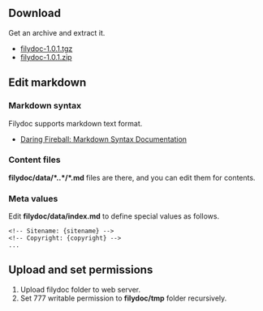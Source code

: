 ## Download
Get an archive and extract it.

- <a href="/filydoc-1.0.1.tgz" target="_top">filydoc-1.0.1.tgz</a>
- <a href="/filydoc-1.0.1.zip" target="_top">filydoc-1.0.1.zip</a>


## Edit markdown
### Markdown syntax
Filydoc supports markdown text format.

- [Daring Fireball: Markdown Syntax Documentation](http://daringfireball.net/projects/markdown/syntax)

### Content files
**filydoc/data/&#x2a;..&#x2a;/*.md** files are there, and you can edit them for contents.

### Meta values
Edit **filydoc/data/index.md** to define special values as follows.

    <!-- Sitename: {sitename} -->
    <!-- Copyright: {copyright} -->
    ...


## Upload and set permissions
1. Upload filydoc folder to web server.
2. Set 777 writable permission to **filydoc/tmp** folder recursively.
